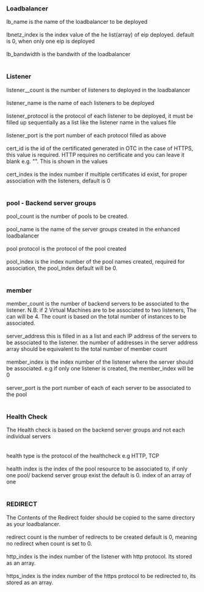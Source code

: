 ### Loadbalancer<br/>
lb_name is the name of the loadbalancer to be deployed
<br/><br/>
lbnetz_index is the index value of the he list(array) of eip deployed. default is 0, when only one eip is deployed
<br/><br/>
lb_bandwidth is the bandwith of the loadbalancer
<br/><br/>
### Listener<br/>
listener__count is the number of listeners to deployed in the loadbalancer
<br/><br/>
listener_name is the name of each listeners to be deployed
<br/><br/>
listener_protocol is the protocol of each listener to be deployed, it must be filled up sequentially as a list like the listener name in the values file
<br/><br/>
listener_port is the port number of each protocol filled as above
<br/><br/>
cert_id is the id of the certificated generated in OTC in the case of HTTPS, this value is required. HTTP requires no certificate and you can leave it blank e.g. "". This is shown in the values
<br/><br/>
cert_index is the index number if multiple certificates id exist, for proper association with the listeners, default is 0
<br/><br/>
### pool - Backend server groups<br/>
pool_count is the number of pools to be created.
<br/><br/>
pool_name is the name of the server groups created in the enhanced loadbalancer
<br/><br/>
pool protocol is the protocol of the pool created
<br/><br/>
pool_index is the index number of the pool names created, required for association, the pool_index default will be 0.
<br/><br/>
### member<br/>
member_count is the number of backend servers to be associated to the listener. N.B: if 2 Virtual Machines are to be associated to two listeners, The can will be 4. The count is based on the total number of instances to be associated.
<br/><br/>
server_address this is filled in as a list and each IP address of the servers to be associated to the listener. the number of addresses in the server address array should be equivalent to the total number of member count
<br/><br/>
member_index is the index number of the listener where the server should be associated. e.g if only one listener is created, the member_index will be 0
<br/><br/>
server_port is the port number of each of each server to be associated to the pool
<br/><br/>
### Health Check<br/>
The Health check is based on the backend server groups and not each índividual servers  
<br/><br/>
health type  is the protocol of the healthcheck e.g HTTP, TCP
<br/><br/>
health index is the index of the pool resource to be associated to, if only one pool/ backend server group exist the default is 0. index of an array of one
<br/><br/>
### REDIRECT<br/>
The Contents of the Redirect folder should be copied to the same directory as your loadbalancer.
<br/><br/>
redirect count is the number of redirects to be created default is 0, meaning no redirect when count is set to 0.
<br/><br/>
http_index is the index number of the listener with http protocol. Its stored as an array.
<br/><br/>
https_index is the index number of the https protocol to be redirected to, its stored as an array.
